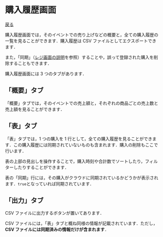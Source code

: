 # 購入履歴画面

[戻る](index.md)

購入履歴画面では，そのイベントでの売り上げなどの概要と，全ての購入履歴の一覧を見ることができます．購入履歴は CSV ファイルとしてエクスポートできます．

また，「同期」（[レジ画面の説明](register.md)を参照）することや，誤って登録された購入を削除することもできます．

購入履歴画面には 3 つのタブがあります．

## 「概要」タブ

「概要」タブでは，そのイベントでの売上額と，それぞれの商品ごとの売上数と売上額を見ることができます．

## 「表」タブ

「表」タブでは，1 つの購入を 1 行として，全ての購入履歴を見ることができます．この購入履歴には同期されていないものも含まれます．購入の削除もここで行います．

表の上部の見出しを操作することで，購入時刻や合計数でソートしたり，フィルターしたりすることができます．

表の「同期」行には，その購入がクラウドに同期されているかどうかが表示されます．`true`となっていれば同期されています．

## 「出力」タブ

CSV ファイルに出力するボタンが置いてあります．

CSV ファイルには，「表」タブと概ね同様の情報が記載されています．ただし，**CSV ファイルには同期済みの情報だけが含まれます**．
